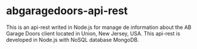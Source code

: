 # abgaragedoors-api-rest

This is an api-rest writed in Node.js for manage de information about the AB Garage Doors client located in Union, New Jersey, USA.
This api-rest is developed in Node.js with NoSQL database MongoDB.

